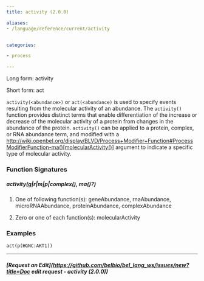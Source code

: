 ```yaml
---
title: activity (2.0.0)

aliases:
- /language/reference/current/activity


categories:

- process

---
```

<!-- COMPUTER GENERATED PAGE!!! DO NOT EDIT DIRECTLY  -->
<!--    must be changed in scripts/templates.py which is processed by scripts/update_refs.py -->

Long form: activity

Short form: act

`activity(<abundance>)` or `act(<abundance)` is used to specify events resulting from the molecular activity of an abundance. The `activity()` function provides distinct terms that enable differentiation of the increase or decrease of the molecular activity of a protein from changes in the abundance of the protein. `activity()` can be applied to a protein, complex, or RNA abundance term, and modified with a http://wiki.openbel.org/display/BLVD/Process+Modifier+Function#ProcessModifierFunction-ma()[molecularActivity()] argument to indicate a specific type of molecular activity.




### Function Signatures

##### activity(g|r|m|p|complex(), ma()?)

1. One of following function(s): geneAbundance, rnaAbundance, microRNAAbundance, proteinAbundance, complexAbundance

1. Zero or one of each function(s): molecularActivity



### Examples


    act(p(HGNC:AKT1))



---
##### [Request an Edit](https://github.com/belbio/bel_lang_ws/issues/new?title=Doc edit request - activity (2.0.0))